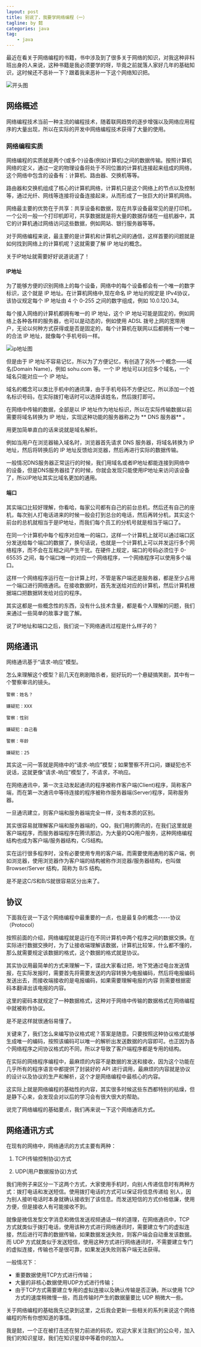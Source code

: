 ```yaml
---
layout: post
title: 别说了，我要学网络编程（一）
tagline: by 懿
categories: java
tag: 
    - java
---
```


最近在看关于网络编程的书籍，书中涉及到了很多关于网络的知识，对我这种非科班出身的人来说，这种书籍是我必须要学的呀，毕竟之前就落人家好几年的基础知识，这时候还不恶补一下？跟着我来恶补一下这个网络知识把。
<!--more-->

![开头图](http://www.justdojava.com//assets/images/2019/java/image_yi/07_25/1.jpg)

## 网络概述

网络编程技术当前一种主流的编程技术，随着联网趋势的逐步增强以及网络应用程序的大量出现，所以在实际的开发中网络编程技术获得了大量的使用。

### 网络编程实质

网络编程的实质就是两个(或多个)设备(例如计算机)之间的数据传输。按照计算机网络的定义，通过一定的物理设备将处于不同位置的计算机连接起来组成的网络，这个网络中包含的设备有：计算机、路由器、交换机等等。

路由器和交换机组成了核心的计算机网络，计算机只是这个网络上的节点以及控制等，通过光纤、网线等连接将设备连接起来，从而形成了一张巨大的计算机网络。

网络最主要的优势在于共享：共享设备和数据，现在共享设备最常见的是打印机，一个公司一般一个打印机即可，共享数据就是将大量的数据存储在一组机器中，其它的计算机通过网络访问这些数据，例如网站、银行服务器等等。

对于网络编程来说，最主要的是计算机和计算机之间的通信，这样首要的问题就是如何找到网络上的计算机呢？这就需要了解 IP 地址的概念。

关于IP地址就需要好好说道说道了！

#### IP地址

为了能够方便的识别网络上的每个设备，网络中的每个设备都会有一个唯一的数字标识，这个就是 IP 地址。在计算机网络中,现在命名 IP 地址的规定是 IPv4协议，该协议规定每个 IP 地址由 4 个 0-255 之间的数字组成，例如 10.0.120.34。

每个接入网络的计算机都拥有唯一的 IP 地址，这个 IP 地址可能是固定的，例如网络上各种各样的服务器，也可以是动态的，例如使用 ADSL 拨号上网的宽带用户，无论以何种方式获得或是否是固定的，每个计算机在联网以后都拥有一个唯一的合法 IP 地址，就像每个手机号码一样。

![ip地址图](http://www.justdojava.com//assets/images/2019/java/image_yi/07_25/2.jpg)

但是由于 IP 地址不容易记忆，所以为了方便记忆，有创造了另外一个概念——域名(Domain Name)，例如 sohu.com 等。一个 IP 地址可以对应多个域名，一个域名只能对应一个 IP 地址。

域名的概念可以类比手机中的通讯簿，由于手机号码不方便记忆，所以添加一个姓名标识号码，在实际拨打电话时可以选择该姓名，然后拨打即可。

在网络中传输的数据，全部是以 IP 地址作为地址标识，所以在实际传输数据以前需要将域名转换为 IP 地址，实现这种功能的服务器称之为 ** DNS 服务器** 。

用更加简单直白的话来说就是域名解析。

例如当用户在浏览器输入域名时，浏览器首先请求 DNS 服务器，将域名转换为 IP 地址，然后将转换后的 IP 地址反馈给浏览器，然后再进行实际的数据传输。

一般情况DNS服务器正常运行的时候，我们用域名或者IP地址都能连接到网络中的设备，但是DNS服务器挂了的时候，你就会发现只能使用IP地址来访问该设备了，所以IP地址其实比域名更加的通用。

#### 端口

其实端口比较好理解，你看哈，每家公司都有自己的前台总机，然后还有自己的座机，每次别人打电话进来的时候一般会打到总台的电话，然后再转分机，其实这个前台的总机就相当于是IP地址，而我们每个员工的分机号就是相当于端口了。

在同一个计算机中每个程序对应唯一的端口，这样一个计算机上就可以通过端口区分发送给每个端口的数据了，换句话说，也就是一个计算机上可以并发运行多个网络程序，而不会在互相之间产生干扰。在硬件上规定，端口的号码必须位于 0-65535 之间，每个端口唯一的对应一个网络程序，一个网络程序可以使用多个端口。

这样一个网络程序运行在一台计算上时，不管是客户端还是服务器，都是至少占用一个端口进行网络通讯。在接收数据时，首先发送给对应的计算机，然后计算机根据端口把数据转发给对应的程序。

其实这都是一些概念性的东西，没有什么技术含量，都是看个人理解的问题，我们来通过一些简单的故事才能了解。

说了IP地址和端口之后，我们说一下网络通讯过程是什么样子的？

## 网络通讯

网络通讯基于“请求-响应”模型。

怎么来理解这个模型？前几天在刷剧暗杀者，挺好玩的一个悬疑搞笑剧，其中有一个警察审讯的镜头。

```
警察：姓名？

嫌疑犯：XXX

警察：性别

嫌疑犯：自己看

警察：年龄

嫌疑犯：25

```
其实这一问一答就是网络中的“请求-响应”模型；如果警察不开口问，嫌疑犯也不说话，这就更像“请求-响应”模型了，不请求，不响应。

在网络通讯中，第一次主动发起通讯的程序被称作客户端(Client)程序，简称客户端，而在第一次通讯中等待连接的程序被称作服务器端(Server)程序，简称服务器。

一旦通讯建立，则客户端和服务器端完全一样，没有本质的区别。

其实很容易就理解客户端和服务器端的，QQ，我们用的腾讯的，在我们这里就是客户端程序，而服务器端程序在腾讯那边，为大量的QQ用户服务，这种网络编程结构也成为客户端/服务器结构，C/S结构。

实在运行很多程序时，没有必要使用专用的客户端，而需要使用通用的客户端，例如浏览器，使用浏览器作为客户端的结构被称作浏览器/服务器结构，也叫做 Browser/Server 结构，简称为 B/S 结构。

是不是这C/S和B/S就很容易区分出来了。

## 协议

下面我在说一下这个网络编程中最重要的一点，也是最复杂的概念-----协议（Protocol）

按照前面的介绍，网络编程就是运行在不同计算机中两个程序之间的数据交换。在实际进行数据交换时，为了让接收端理解该数据，计算机比较笨，什么都不懂的，那么就需要规定该数据的格式，这个数据的格式就是协议。

其实协议用最简单的方式来理解一下，谍战大家看过把，地下党通过电台发送情报，在实际发报时，需要首先将需要发送的内容转换为电报编码，然后将电报编码发送出去，而接收端接收的是电报编码，如果需要理解电报的内容 则需要根据密码本翻译出该电报的内容。

这里的密码本就规定了一种数据格式，这种对于网络中传输的数据格式在网络编程中就被称作协议。

是不是这样就很通俗易懂了。

关键来了，我们怎么来编写协议格式呢？答案是随意。只要按照这种协议格式能够生成唯一的编码，按照该编码可以唯一的解析出发送数据的内容即可。也正因为各个网络程序之间协议格式的不同，所以才导致了客户端程序都是专用的结构。

在实际的网络程序编程中，最麻烦的内容不是数据的发送和接收，因为这个功能在几乎所有的程序语言中都提供了封装好的 API 进行调用，最麻烦的内容就是协议的设计以及协议的生产和解析，这个才是网络编程中最核心的内容。

这实际上就是网络编程的基础性的内容，其实很多时候这些东西都特别的枯燥，但是静下心来，会发现会对以后的学习会有很大很大的帮助。

说完了网络编程的基础要点，我们再来说一下这个网络通讯方式。

## 网络通讯方式

在现有的网络中，网络通讯的方式主要有两种：

1. TCP(传输控制协议)方式 

2. UDP(用户数据报协议)方式 

我们用例子来区分一下这两个方式，大家使用手机时，向别人传递信息时有两种方式：拨打电话和发送短信。使用拨打电话的方式可以保证将信息传递给 别人，因为别人接听电话时本身就确认接收到了该信息。而发送短信的方式价格低廉，使用方便，但是接收人有可能接收不到。

就像是微信发型文字消息和微信发送视频通话一样的道理，在网络通讯中，TCP 方式就类似于拨打电话，使用该种方式进行网络通讯时，需要建立专门的虚拟连接，然后进行可靠的数据传输，如果数据发送失败，则客户端会自动重发该数据。而 UDP 方式就类似于发送短信，使用这种方式进行网络通讯时，不需要建立专门的虚拟连接，传输也不是很可靠，如果发送失败则客户端无法获得。

一般情况下：

- 重要数据使用TCP方式进行传输；
- 大量的非核心数据使用UDP方式进行传输；
- 由于TCP方式需要建立专用的虚拟连接以及确认传输是否正确，所以使用 TCP 方式的速度稍微慢一些，而且传输时产生的数据量要比 UDP 稍微大一些。

关于网络编程的基础我先记录到这里，之后我会更新一些相关的系列来说这个网络编程的所有你想知道的事情。

我是懿，一个正在被打击还在努力前进的码农。欢迎大家关注我们的公众号，加入我们的知识星球，我们在知识星球中等着你的加入。



